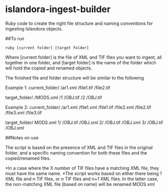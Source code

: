 # islandora-ingest-builder

Ruby code to create the right file structure and naming conventions for ingesting Islandora objects. 

##To run

<pre><code>ruby [current folder] [target folder]</code></pre>

Where [current folder] is the file of XML and TIF files you want to ingest, all together in one folder, and [target folder] is the name of the folder which will hold the copied and renamed objects.

The finished file and folder structure will be similar to the following

Example 1:
current_folder/
	/ar1.xml
	/file1.tif
	/file2.tif

target_folder/
	/MODS.xml
	/1
		/OBJ.tif
	/2
		/OBJ.tif

Example 2:
current_folder/
	/ar1.xml
	/file1.xml
	/file1.tif
	/file2.xml
	/file2.tif
	/file3.xml
	/file3.tif
	
target_folder/
	MODS.xml
	1/
		/OBJ.tif
		/OBJ.xml
	2/
		/OBJ.tif
		/OBJ.xml
	3/
		/OBJ.tif
		/OBJ.xml
		
##Notes on use

The script is based on the presence of XML and TIF files in the original folder, and a specific naming convention for both these files and the copied/renamed files. 


*In a case where the X number of TIF files have a matching XML file, they must have the same name.
*The script works based on either there being 1 XML file and n TIF files, or n TIF files and n+1 XML files. In the latter case, the non-matching XML file (based on name) will be renamed MODS.xml
